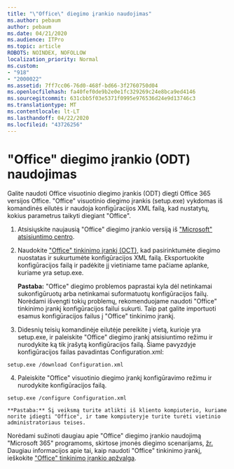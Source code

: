 ```yaml
---
title: "\"Office\" diegimo įrankio naudojimas"
ms.author: pebaum
author: pebaum
ms.date: 04/21/2020
ms.audience: ITPro
ms.topic: article
ROBOTS: NOINDEX, NOFOLLOW
localization_priority: Normal
ms.custom:
- "918"
- "2000022"
ms.assetid: 7ff7cc06-76d0-468f-bd66-3f2760750d04
ms.openlocfilehash: fa40fef0de9b2e0e1fc329269c24e8bca9ed4146
ms.sourcegitcommit: 631cbb5f03e5371f0995e976536d24e9d13746c3
ms.translationtype: MT
ms.contentlocale: lt-LT
ms.lasthandoff: 04/22/2020
ms.locfileid: "43726256"
---
```

# <a name="using-the-office-deployment-tool-odt"></a>"Office" diegimo įrankio (ODT) naudojimas

Galite naudoti Office visuotinio diegimo įrankis (ODT) diegti Office 365 versijos Office. "Office" visuotinio diegimo įrankis (setup.exe) vykdomas iš komandinės eilutės ir naudoja konfigūracijos XML failą, kad nustatytų, kokius parametrus taikyti diegiant "Office".
  
1. Atsisiųskite naujausią "Office" diegimo įrankio versiją iš ["Microsoft" atsisiuntimo centro](https://go.microsoft.com/fwlink/p/?LinkID=626065).

2. Naudokite ["Office" tinkinimo įrankį (OCT),](https://config.office.com) kad pasirinktumėte diegimo nuostatas ir sukurtumėte konfigūracijos XML failą. Eksportuokite konfigūracijos failą ir padėkite jį vietiniame tame pačiame aplanke, kuriame yra setup.exe.

    **Pastaba:** "Office" diegimo problemos paprastai kyla dėl netinkamai sukonfigūruotų arba netinkamai suformatuotų konfigūracijos failų. Norėdami išvengti tokių problemų, rekomenduojame naudoti "Office" tinkinimo įrankį konfigūracijos failui sukurti. Taip pat galite importuoti esamus konfigūracijos failus į "Office" tinkinimo įrankį.

3. Didesnių teisių komandinėje eilutėje pereikite į vietą, kurioje yra setup.exe, ir paleiskite "Office" diegimo įrankį atsisiuntimo režimu ir nurodykite ką tik įrašytą konfigūracijos failą. Šiame pavyzdyje konfigūracijos failas pavadintas Configuration.xml:
    
  ```
  setup.exe /download Configuration.xml  
  ```

4. Paleiskite "Office" visuotinio diegimo įrankį konfigūravimo režimu ir nurodykite konfigūracijos failą.
    
  ```
  setup.exe /configure Configuration.xml
  ```

    **Pastaba:** Šį veiksmą turite atlikti iš kliento kompiuterio, kuriame norite įdiegti "Office", ir tame kompiuteryje turite turėti vietinio administratoriaus teises.

Norėdami sužinoti daugiau apie "Office" diegimo įrankio naudojimą "Microsoft 365" programoms, skirtose įmonės diegimo scenarijams, [žr.](https://docs.microsoft.com/deployoffice/overview-of-the-office-2016-deployment-tool) Daugiau informacijos apie tai, kaip naudoti "Office" tinkinimo įrankį, ieškokite ["Office" tinkinimo įrankio apžvalga](https://docs.microsoft.com/DeployOffice/overview-of-the-office-customization-tool-for-click-to-run).

